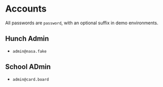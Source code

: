 # Accounts

All passwords are `password`, with an optional suffix in demo environments.

## Hunch Admin

- `admin@nasa.fake`

## School ADmin

- `admin@card.board`
